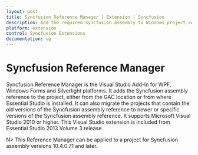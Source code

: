 ```yaml
---
layout: post
title: Syncfusion Reference Manager | Extension | Syncfusion
description: Add the required Syncfusion assembly to Windows project reference based on the selected control(s).
platform: extension
control: Syncfusion Extensions
documentation: ug
---
```


# Syncfusion Reference Manager

Syncfusion Reference Manager is the Visual Studio Add-In for WPF, Windows Forms and Silverlight platforms. It adds the Syncfusion assembly reference to the project, either from the GAC location or from where Essential Studio is installed. It can also migrate the projects that contain the old versions of the Syncfusion assembly reference to newer or specific versions of the Syncfusion assembly reference. It supports Microsoft Visual Studio 2010 or higher. This Visual Studio extension is included from Essential Studio 2013 Volume 3 release.

N> This Reference Manager can be applied to a project for Syncfusion assembly versions 10.4.0.71 and later.



